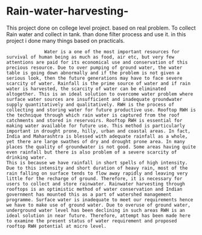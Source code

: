 # Rain-water-harvesting-
This project done on college level project. based on real problem. To collect Rain water and collect in tank. than done filter process and use it. in this project i done many things based on practicals. 

                  Water is a one of the most important resources for survival of human being as much as food, air etc, but very few attentions are paid for its economical use and conservation of this precious resource. Due to over pumping of ground water, the water table is going down abnormally and if the problem is not given a serious look, then the future generations may have to face severe scarcity of water. Rainfall is the prime source of water and if rain water is harvested, the scarcity of water can be eliminated altogether. This is an ideal solution to overcome water problem where surface water sources are insufficient and inadequate groundwater supply quantitatively and qualitatively. RWH is the process of collecting and storing water for future productive use. Rooftop RWH is the technique through which rain water is captured from the roof catchments and stored in reservoirs. Rooftop RWH is essential for making water available for future use. This method is particularly important in drought prone, hilly, urban and coastal areas. In fact, India and Maharashtra is blessed with adequate rainfall as a whole, yet there are large swathes of dry and drought prone area. In many places the quality of groundwater is not good. Some areas having quite even rainfall but there is also problem of a severe scarcity of drinking water.
    This is because we have rainfall in short spells of high intensity. Due to this intensity and short duration of heavy rain, most of the rain falling on surface tends to flow away rapidly and leaving very little for the recharge of ground. Therefore, it is necessary for users to collect and store rainwater. Rainwater harvesting through rooftops is an optimistic method of water conservation and Indian government has mounted this as a part of watershed management programme. Surface water is inadequate to meet our requirements hence we have to make use of ground water. Due to overuse of ground water, underground water level has been declining in such areas RWH is an ideal solution in near future. Therefore, attempt has been made here to examine the present status of water requirement and proposed rooftop RWH potential at micro level.
